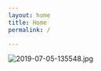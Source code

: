 ```yaml
---
layout: home
title: Home
permalink: /

---
```

<!-- No need to edit this file, change the values in the config instead, and create posts and pages -->
![2019-07-05-135548.jpg](https://remijeanetienne.github.io/r_mi//assets/2019-07-05-135548.jpg)

